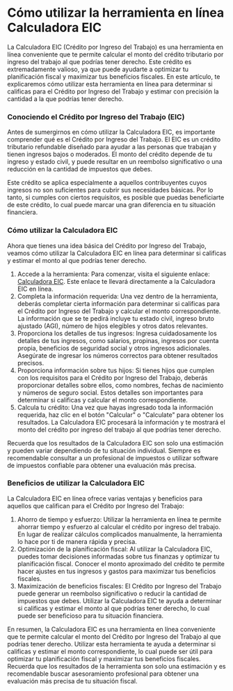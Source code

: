 Cómo utilizar la herramienta en línea Calculadora EIC
=====================================================

La Calculadora EIC (Crédito por Ingreso del Trabajo) es una herramienta en línea conveniente que te permite calcular el monto del crédito tributario por ingreso del trabajo al que podrías tener derecho. Este crédito es extremadamente valioso, ya que puede ayudarte a optimizar tu planificación fiscal y maximizar tus beneficios fiscales. En este artículo, te explicaremos cómo utilizar esta herramienta en línea para determinar si calificas para el Crédito por Ingreso del Trabajo y estimar con precisión la cantidad a la que podrías tener derecho.

### Conociendo el Crédito por Ingreso del Trabajo (EIC)

Antes de sumergirnos en cómo utilizar la Calculadora EIC, es importante comprender qué es el Crédito por Ingreso del Trabajo. El EIC es un crédito tributario refundable diseñado para ayudar a las personas que trabajan y tienen ingresos bajos o moderados. El monto del crédito depende de tu ingreso y estado civil, y puede resultar en un reembolso significativo o una reducción en la cantidad de impuestos que debes.

Este crédito se aplica especialmente a aquellos contribuyentes cuyos ingresos no son suficientes para cubrir sus necesidades básicas. Por lo tanto, si cumples con ciertos requisitos, es posible que puedas beneficiarte de este crédito, lo cual puede marcar una gran diferencia en tu situación financiera.

### Cómo utilizar la Calculadora EIC

Ahora que tienes una idea básica del Crédito por Ingreso del Trabajo, veamos cómo utilizar la Calculadora EIC en línea para determinar si calificas y estimar el monto al que podrías tener derecho.

1. Accede a la herramienta: Para comenzar, visita el siguiente enlace: [Calculadora EIC](https://www.onlinecalculatorsfree.com/es/financial/eic-calculator.html). Este enlace te llevará directamente a la Calculadora EIC en línea.
2. Completa la información requerida: Una vez dentro de la herramienta, deberás completar cierta información para determinar si calificas para el Crédito por Ingreso del Trabajo y calcular el monto correspondiente. La información que se te pedirá incluye tu estado civil, ingreso bruto ajustado (AGI), número de hijos elegibles y otros datos relevantes.
3. Proporciona los detalles de tus ingresos: Ingresa cuidadosamente los detalles de tus ingresos, como salarios, propinas, ingresos por cuenta propia, beneficios de seguridad social y otros ingresos adicionales. Asegúrate de ingresar los números correctos para obtener resultados precisos.
4. Proporciona información sobre tus hijos: Si tienes hijos que cumplen con los requisitos para el Crédito por Ingreso del Trabajo, deberás proporcionar detalles sobre ellos, como nombres, fechas de nacimiento y números de seguro social. Estos detalles son importantes para determinar si calificas y calcular el monto correspondiente.
5. Calcula tu crédito: Una vez que hayas ingresado toda la información requerida, haz clic en el botón "Calcular" o "Calculate" para obtener los resultados. La Calculadora EIC procesará la información y te mostrará el monto del crédito por ingreso del trabajo al que podrías tener derecho.

Recuerda que los resultados de la Calculadora EIC son solo una estimación y pueden variar dependiendo de tu situación individual. Siempre es recomendable consultar a un profesional de impuestos o utilizar software de impuestos confiable para obtener una evaluación más precisa.

### Beneficios de utilizar la Calculadora EIC

La Calculadora EIC en línea ofrece varias ventajas y beneficios para aquellos que califican para el Crédito por Ingreso del Trabajo:

1. Ahorro de tiempo y esfuerzo: Utilizar la herramienta en línea te permite ahorrar tiempo y esfuerzo al calcular el crédito por ingreso del trabajo. En lugar de realizar cálculos complicados manualmente, la herramienta lo hace por ti de manera rápida y precisa.
2. Optimización de la planificación fiscal: Al utilizar la Calculadora EIC, puedes tomar decisiones informadas sobre tus finanzas y optimizar tu planificación fiscal. Conocer el monto aproximado del crédito te permite hacer ajustes en tus ingresos y gastos para maximizar tus beneficios fiscales.
3. Maximización de beneficios fiscales: El Crédito por Ingreso del Trabajo puede generar un reembolso significativo o reducir la cantidad de impuestos que debes. Utilizar la Calculadora EIC te ayuda a determinar si calificas y estimar el monto al que podrías tener derecho, lo cual puede ser beneficioso para tu situación financiera.

En resumen, la Calculadora EIC es una herramienta en línea conveniente que te permite calcular el monto del Crédito por Ingreso del Trabajo al que podrías tener derecho. Utilizar esta herramienta te ayuda a determinar si calificas y estimar el monto correspondiente, lo cual puede ser útil para optimizar tu planificación fiscal y maximizar tus beneficios fiscales. Recuerda que los resultados de la herramienta son solo una estimación y es recomendable buscar asesoramiento profesional para obtener una evaluación más precisa de tu situación fiscal.
